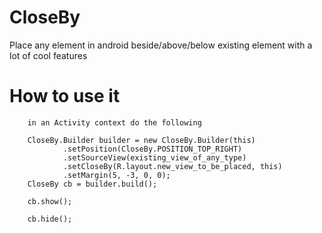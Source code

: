 CloseBy
=======

Place any element in android beside/above/below existing element with a lot of cool features


How to use it
=======
        in an Activity context do the following

        CloseBy.Builder builder = new CloseBy.Builder(this)
                .setPosition(CloseBy.POSITION_TOP_RIGHT)
                .setSourceView(existing_view_of_any_type)
                .setCloseBy(R.layout.new_view_to_be_placed, this)
                .setMargin(5, -3, 0, 0);
        CloseBy cb = builder.build();
        
        cb.show();
        
        cb.hide();
        
